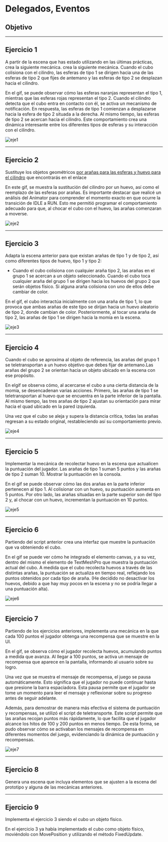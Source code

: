 # Delegados, Eventos

## Objetivo

---

## Ejercicio 1
A partir de la escena que has estado utilizando en las últimas prácticas, crea la siguiente mecánica. crea la siguiente mecánica. Cuando el cubo colisiona con el cilindro, las esferas de tipo 1 se dirigen hacia una de las esferas de tipo 2 que fijes de antemano y las esferas de tipo 2 se desplazan hacia el cilindro.

En el gif, se puede observar cómo las esferas naranjas representan el tipo 1, mientras que las esferas rojas representan el tipo 2. Cuando el cilindro detecta que el cubo entra en contacto con él, se activa un mecanismo de notificación. En respuesta, las esferas de tipo 1 comienzan a desplazarse hacia la esfera de tipo 2 situada a la derecha. Al mismo tiempo, las esferas de tipo 2 se acercan hacia el cilindro. Este comportamiento crea una dinámica interesante entre los diferentes tipos de esferas y su interacción con el cilindro.

![eje1](https://github.com/user-attachments/assets/27381794-a306-452b-a3f5-9f34253fbded)

---

## Ejercicio 2
Sustituye los objetos geométricos [por arañas para las esferas y huevo para el cilindro](https://assetstore.unity.com/packages/3d/characters/creatures/fuga-spiders-with-destructible-eggs-and-mummy-151921) que encontrarás en el enlace

En este gif, se muestra la sustitución del cilindro por un huevo, así como el reemplazo de las esferas por arañas. Es importante destacar que realicé un análisis del Animator para comprender el momento exacto en que ocurre la transición de IDLE a RUN. Esto me permitió programar el comportamiento adecuado para que, al chocar el cubo con el huevo, las arañas comenzaran a moverse.

![eje2](https://github.com/user-attachments/assets/fd143cf6-9d47-4757-802c-4a97b4f0ea6b)

---

## Ejercicio 3
Adapta la escena anterior para que existan arañas de tipo 1 y de tipo 2, así como diferentes tipos de huevo, tipo 1 y tipo 2:
* Cuando el cubo colisiona con cualquier araña tipo 2,  las arañas en el grupo 1 se acercan a un objeto seleccionado. Cuando el cubo toca cualquier araña del grupo 1 se dirigen hacia los huevos del grupo 2 que serán objetos físico. Si alguna araña colisiona con uno de ellos debe cambiar de color. 

En el gif, el cubo interactúa inicialmente con una araña de tipo 1, lo que provoca que ambas arañas de este tipo se dirijan hacia un huevo aleatorio de tipo 2, donde cambian de color. Posteriormente, al tocar una araña de tipo 2, las arañas de tipo 1 se dirigen hacia la momia en la escena.

![eje3](https://github.com/user-attachments/assets/b963d386-fbaa-488a-8829-7c798975d6b9)

---

## Ejercicio 4
Cuando el cubo se aproxima al objeto de referencia, las arañas del grupo 1 se teletransportan a un huevo objetivo que debes fijar de antemano.Las arañas del grupo 2 se orientan hacia un objeto ubicado en la escena con ese propósito. 

En elgif se observa cómo, al acercarse el cubo a una cierta distancia de la momia, se desencadenan varias acciones. Primero, las arañas de tipo 1 se teletransportan al huevo que se encuentra en la parte inferior de la pantalla. Al mismo tiempo, las tres arañas de tipo 2 ajustan su orientación para mirar hacia el quad ubicado en la pared izquierda.

Una vez que el cubo se aleja y supera la distancia crítica, todas las arañas regresan a su estado original, restableciendo así su comportamiento previo.

![eje4](https://github.com/user-attachments/assets/b3c6043c-e67e-47d2-a2b5-5e3256558210)

---

## Ejercicio 5
Implementar la mecánica de recolectar huevo en la escena que actualicen la puntuación del jugador. Las arañas de tipo 1 suman 5 puntos y las arañas de tipo 2 suman 10. Mostrar la puntuación en la consola.

En el gif se puede observar cómo las dos arañas en la parte inferior pertenecen al tipo 1. Al colisionar con un huevo, su puntuación aumenta en 5 puntos. Por otro lado, las arañas situadas en la parte superior son del tipo 2 y, al chocar con un huevo, incrementan la puntuación en 10 puntos.

![eje5](https://github.com/user-attachments/assets/b283a55a-8cb8-4a87-9997-1d98d253ff64)

---

## Ejercicio 6
Partiendo del script anterior crea una interfaz que muestre la puntuación que va obteniendo el cubo. 

En el gif se puede ver cómo he integrado el elemento canvas, y a su vez, dentro del mismo el elemento de TextMeshPro que muestra la puntuación actual del cubo. A medida que el cubo recolecta huevos a través de las distintas arañas, la puntuación se actualiza en tiempo real, reflejando los puntos obtenidos por cada tipo de araña. (He decidido no desactivar los huevos, debido a que hay muy pocos en la escena y no se podría llegar a una puntuación alta).

![eje6](https://github.com/user-attachments/assets/94a57e49-c18a-421d-861a-5a604fb332ed)

---

## Ejercicio 7
Partiendo de los ejercicios anteriores, implementa una mecánica en la que cada 100 puntos el jugador obtenga una recompensa que se muestre en la UI.

En el gif, se observa cómo el jugador recolecta huevos, acumulando puntos a medida que avanza. Al llegar a 100 puntos, se activa un mensaje de recompensa que aparece en la pantalla, informando al usuario sobre su logro.

Una vez que se muestra el mensaje de recompensa, el juego se pausa automáticamente. Esto significa que el jugador no puede continuar hasta que presione la barra espaciadora. Esta pausa permite que el jugador se tome un momento para leer el mensaje y reflexionar sobre su progreso antes de seguir adelante.

Además, para demostrar de manera más efectiva el sistema de puntuación y recompensas, se utilizó el script de teletransporte. Este script permite que las arañas recojan puntos más rápidamente, lo que facilita que el jugador alcance los hitos de 100 y 200 puntos en menos tiempo. De esta forma, se pudo observar cómo se activaban los mensajes de recompensa en diferentes momentos del juego, evidenciando la dinámica de puntuación y recompensas.

![eje7](https://github.com/user-attachments/assets/4df89dcd-14aa-4dd4-ab12-eb5d4b01bdcb)

---

## Ejercicio 8
Genera una escena que incluya elementos que se ajusten a la escena del prototipo y alguna de las mecánicas anteriores.

---

## Ejercicio 9
Implementa el ejercicio 3 siendo el cubo un objeto físico.

En el ejercicio 3 ya había implementado el cubo como objeto físico, moviéndolo con MovePosition y utilizando el método FixedUpdate.
